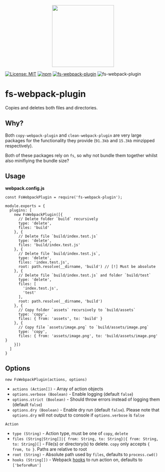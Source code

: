 <div align="center">
  <a href="https://github.com/webpack/webpack">
    <img width="200" height="200"
      src="https://webpack.js.org/assets/icon-square-big.svg">
  </a>
</div>

[![License: MIT](https://img.shields.io/badge/License-MIT-blue.svg)](/LICENSE)
[![npm](https://img.shields.io/npm/v/fs-webpack-plugin?label=npm)](https://www.npmjs.com/package/fs-webpack-plugin)
[![fs-webpack-plugin](https://img.shields.io/bundlephobia/minzip/fs-webpack-plugin@3.0.0.svg)](https://bundlephobia.com/result?p=fs-webpack-plugin@3.0.0)
![fs-webpack-plugin](https://github.com/chronoDave/fs-webpack-plugin/workflows/fs-webpack-plugin/badge.svg?branch=master)

# fs-webpack-plugin

Copies and deletes both files and directories.

## Why?

Both `copy-webpack-plugin` and `clean-webpack-plugin` are very large packages for the functionality they provide (`91.3kb` and `15.3kb` minzipped respectively).

Both of these packages rely on `fs`, so why not bundle them together whilst also minifiying the bundle size?

## Usage

<b>webpack.config.js</b>

```JS
const FsWebpackPlugin = require('fs-webpack-plugin');

module.exports = {
  plugins: [
    new FsWebpackPlugin([{
      // Delete folder `build` recursively
      type: 'delete',
      files: 'build'
    }, {
      // Delete file `build/index.test.js`
      type: 'delete',
      files: 'build/index.test.js'
    }, {
      // Delete file `build/index.test.js`,
      type: 'delete',
      files: 'index.test.js',
      root: path.resolve(__dirname, 'build') // [!] Must be absolute
    }, {
      // Delete file `build/index.test.js` and folder `build/test`
      type: 'delete',
      files: [
        'index.test.js',
        'test'
      ],
      root: path.resolve(__dirname, 'build')
    }, {
      // Copy folder `assets` recursively to `build/assets`
      type: 'copy',
      files: { from: 'assets', to: 'build' }
    }, {
      // Copy file `assets/image.png` to `build/assets/image.png`
      type: 'copy',
      files: { from: 'assets/image.png', to: 'build/assets/image.png' }
    }])
  ]
}
```

## Options

`new FsWebpackPlugin(actions, options)` 

 - `actions (Action[])` - Array of action objects
 - `options.verbose (Boolean)` - Enable logging (default `false`)
 - `options.strict (Boolean)` - Should throw errors instead of logging them (default `false`)
 - `options.dry (Boolean)` - Enable dry run (default `false`). Please note that `options.dry` will not output to console if `options.verbose` is `false`

`Action`

 - `type (String)` - Action type, must be one of `copy`, `delete`
 - `files (String|String[]|{ from: String, to: String}|{ from: String, to: String}[]` - File(s) or directory(s) to delete. `copy` only accepts `{ from, to }`. Paths are relative to root
 - `root (String)` - Absolute path used by `files`, defaults to `process.cwd()`
 - `hooks (String[])` - Webpack [hooks](https://webpack.js.org/api/compiler-hooks/#hooks) to run action on, defaults to `['beforeRun']`
